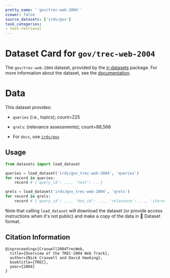 ```yaml
---
pretty_name: '`gov/trec-web-2004`'
viewer: false
source_datasets: ['irds/gov']
task_categories:
- text-retrieval
---
```


# Dataset Card for `gov/trec-web-2004`

The `gov/trec-web-2004` dataset, provided by the [ir-datasets](https://ir-datasets.com/) package.
For more information about the dataset, see the [documentation](https://ir-datasets.com/gov#gov/trec-web-2004).

# Data

This dataset provides:
 - `queries` (i.e., topics); count=225
 - `qrels`: (relevance assessments); count=88,566

 - For `docs`, use [`irds/gov`](https://huggingface.co/datasets/irds/gov)

## Usage

```python
from datasets import load_dataset

queries = load_dataset('irds/gov_trec-web-2004', 'queries')
for record in queries:
    record # {'query_id': ..., 'text': ...}

qrels = load_dataset('irds/gov_trec-web-2004', 'qrels')
for record in qrels:
    record # {'query_id': ..., 'doc_id': ..., 'relevance': ..., 'iteration': ...}

```

Note that calling `load_dataset` will download the dataset (or provide access instructions when it's not public) and make a copy of the
data in 🤗 Dataset format.

## Citation Information

```
@inproceedings{Craswell2004TrecWeb,
  title={Overview of the TREC-2004 Web Track},
  author={Nick Craswell and David Hawking},
  booktitle={TREC},
  year={2004}
}
```
